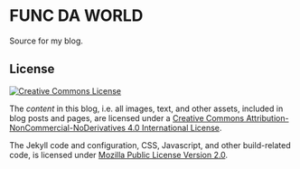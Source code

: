 # FUNC DA WORLD

Source for my blog.

## License

<a rel="license" href="http://creativecommons.org/licenses/by-nc-nd/4.0/"><img
alt="Creative Commons License" style="border-width:0"
src="https://i.creativecommons.org/l/by-nc-nd/4.0/88x31.png" /></a>

The _content_ in this blog, i.e. all images, text, and other assets, included
in blog posts and pages, are licensed under a <a rel="license"
href="http://creativecommons.org/licenses/by-nc-nd/4.0/">Creative Commons
Attribution-NonCommercial-NoDerivatives 4.0 International License</a>.

The Jekyll code and configuration, CSS, Javascript, and other build-related
code, is licensed under [Mozilla Public License Version 2.0](LICENSE).
